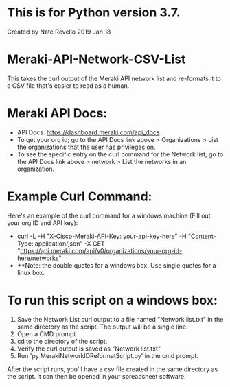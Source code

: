 # This is for Python version 3.7.  
Created by Nate Revello 2019 Jan 18

# Meraki-API-Network-CSV-List
This takes the curl output of the Meraki API network list and re-formats it to a CSV file that's easier to read as a human.

# Meraki API Docs:
- API Docs: https://dashboard.meraki.com/api_docs
- To get your org id; go to the API Docs link above > Organizations > List the organizations that the user has privileges on.
- To see the specific entry on the curl command for the Network list; go to the API Docs link above > network > List the networks in an organization.

# Example Curl Command:
Here's an example of the curl command for a windows machine (Fill out your org ID and API key): 
- curl -L -H "X-Cisco-Meraki-API-Key: your-api-key-here" -H "Content-Type: application/json" -X GET "https://api.meraki.com/api/v0/organizations/your-org-id-here/networks"
- **Note: the double quotes for a windows box.  Use single quotes for a linux box.
  
# To run this script on a windows box:
1. Save the Network List curl output to a file named "Network list.txt" in the same directory as the script.  The output will be a single line.
2. Open a CMD prompt. 
3. cd to the directory of the script. 
4. Verify the curl output is saved as "Network list.txt"
5. Run 'py MerakiNetworkIDReformatScript.py' in the cmd prompt.

After the script runs, you'll have a csv file created in the same directory as the script.  It can then be opened in your spreadsheet software.
